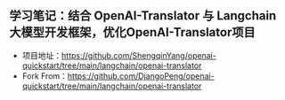 ## 学习笔记：结合 OpenAI-Translator 与 Langchain 大模型开发框架，优化OpenAI-Translator项目
- 项目地址：https://github.com/ShengqinYang/openai-quickstart/tree/main/langchain/openai-translator
- Fork From：https://github.com/DjangoPeng/openai-quickstart/tree/main/langchain/openai-translator







